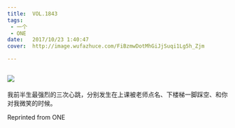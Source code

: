 ```yaml
---
title:	VOL.1843
tags:
 - 一个
 - ONE
date:	2017/10/23 1:40:47
cover:	http://image.wufazhuce.com/FiBzmwDotMhGiJjSuqi1Lg5h_Zjm

---
```

![](http://image.wufazhuce.com/FiBzmwDotMhGiJjSuqi1Lg5h_Zjm)
---

我前半生最强烈的三次心跳，分别发生在上课被老师点名、下楼梯一脚踩空、和你对我微笑的时候。
 
Reprinted from ONE
